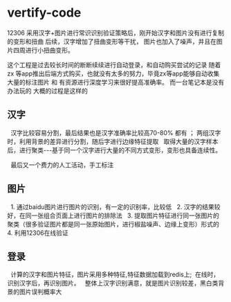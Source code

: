 # vertify-code 

12306 采用汉字+图片进行常识识别验证策略后，刚开始汉字和图片没有进行复制的变形和扭曲
后续，汉字增加了扭曲变形等干扰， 图片也加入了噪声，并且在图片四周进行小扭曲变形。

这个工程是过去较长时间的断断续续进行自动登录，和自动购买尝试的记录
随着 zx 等app推出后端方式购买，也就没有太多的努力，毕竟zx等app能够自动收集大量的标注图片 和 有资源进行深度学习来很好提高准确率。
而一台笔记本是没有办法玩的
大概的过程是这样的

## 汉字
   汉字比较容易分割，最后结果也是汉字准确率比较高70-80% 都有 ； 两组汉字时，利用背景的差异进行分割，随后字进行边缘特征提取
   取得大量的汉字样本后，进行聚类---基于同一个汉字进行大量的不同方式变形，变形也具备连续性。
   
   最后又一个费力的人工活动，手工标注
## 图片
   1. 通过baidu图片进行图片的识别，有一定的识别率，比较低
   2. 汉字的结果较好，在同一张组合页面上进行图片的排除法 
   3. 提取图片特征进行同一张图片的聚类（很多验证图片都是同一张原始图片，进行椒盐噪声、边缘上变形）形式的
   4. 利用12306在线验证
   
## 登录
   计算的汉字和图片特征，图片采用多种特征,特征数据加载到redis上;  在线时，识别汉字后，再识别图片。
   整体上汉字识别满意，就是图片识别较差，黑白类背景的图片误判概率大
